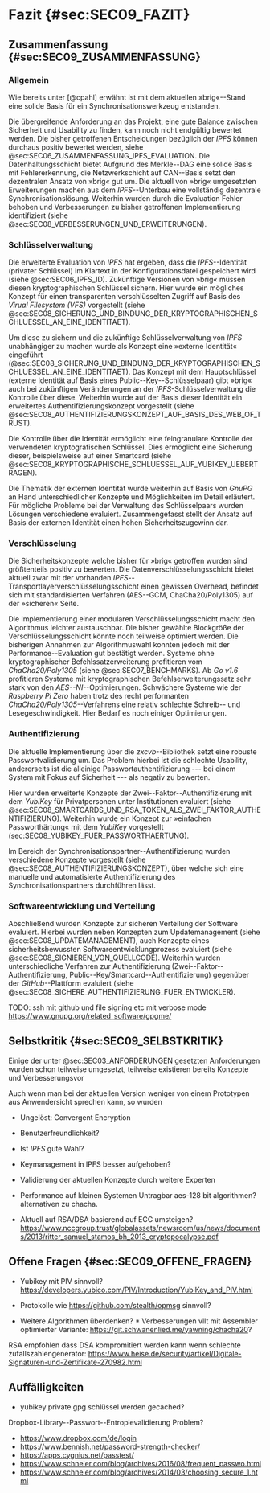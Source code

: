 # Fazit {#sec:SEC09_FAZIT}

## Zusammenfassung {#sec:SEC09_ZUSAMMENFASSUNG}

### Allgemein

Wie bereits unter [@cpahl] erwähnt ist mit dem aktuellen »brig«--Stand eine
solide Basis für ein Synchronisationswerkzeug entstanden.

Die übergreifende Anforderung an das Projekt, eine gute Balance zwischen
Sicherheit und Usability zu finden, kann noch nicht endgültig bewertet werden.
Die bisher getroffenen Entscheidungen bezüglich der *IPFS* können durchaus
positiv bewertet werden, siehe @sec:SEC06_ZUSAMMENFASSUNG_IPFS_EVALUATION. Die
Datenhaltungsschicht bietet Aufgrund des Merkle--DAG eine solide Basis mit
Fehlererkennung, die Netzwerkschicht auf CAN--Basis setzt den dezentralen
Ansatz von »brig« gut um. Die aktuell von »brig« umgesetzten Erweiterungen
machen aus dem *IPFS*--Unterbau eine vollständig dezentrale
Synchronisationslösung. Weiterhin wurden durch die Evaluation Fehler behoben
und Verbesserungen zu bisher getroffenen Implementierung identifiziert (siehe
@sec:SEC08_VERBESSERUNGEN_UND_ERWEITERUNGEN).

### Schlüsselverwaltung

Die erweiterte Evaluation von *IPFS* hat ergeben, dass die *IPFS*--Identität
(privater Schlüssel) im Klartext in der Konfigurationsdatei gespeichert wird
(siehe @sec:SEC06_IPFS_ID). Zukünftige Versionen von »brig« müssen diesen
kryptographischen Schlüssel sichern. Hier wurde ein mögliches Konzept für einen
transparenten verschlüsselten Zugriff auf Basis des *Virual Filesystem (VFS)*
vorgestellt (siehe @sec:SEC08_SICHERUNG_UND_BINDUNG_DER_KRYPTOGRAPHISCHEN_SCHLUESSEL_AN_EINE_IDENTITAET).

Um diese zu sichern und die zukünftige Schlüsselverwaltung von *IPFS* unabhängiger
zu machen wurde als Konzept eine »externe Identität« eingeführt
(@sec:SEC08_SICHERUNG_UND_BINDUNG_DER_KRYPTOGRAPHISCHEN_SCHLUESSEL_AN_EINE_IDENTITAET).
Das Konzept mit dem Hauptschlüssel (externe Identität auf Basis eines
Public--Key--Schlüsselpaar) gibt »brig« auch bei zukünftigen Veränderungen an der
*IPFS*-Schlüsselverwaltung die Kontrolle über diese. Weiterhin wurde auf der
Basis dieser Identität ein erweitertes Authentifizierungskonzept vorgestellt
(siehe @sec:SEC08_AUTHENTIFIZIERUNGSKONZEPT_AUF_BASIS_DES_WEB_OF_TRUST).

Die Kontrolle über die Identität ermöglicht eine feingranulare Kontrolle der
verwendeten kryptografischen Schlüssel. Dies ermöglicht eine Sicherung dieser,
beispielsweise auf einer Smartcard (siehe
@sec:SEC08_KRYPTOGRAPHISCHE_SCHLUESSEL_AUF_YUBIKEY_UEBERTRAGEN). 

Die Thematik der externen Identität wurde weiterhin auf Basis von *GnuPG* an
Hand unterschiedlicher Konzepte und Möglichkeiten im Detail erläutert. Für
mögliche Probleme bei der Verwaltung des Schlüsselpaars wurden Lösungen
verschiedene evaluiert. Zusammengefasst stellt der Ansatz auf Basis der
externen Identität einen hohen Sicherheitszugewinn dar.

### Verschlüsselung

Die Sicherheitskonzepte welche bisher für »brig« getroffen wurden sind
größtenteils positiv zu bewerten. Die Datenverschlüsselungsschicht bietet
aktuell zwar mit der vorhanden *IPFS*--Transportlayerverschlüsselungsschicht
einen gewissen Overhead, befindet sich mit standardisierten Verfahren
(AES--GCM, ChaCha20/Poly1305) auf der »sicheren« Seite. 

Die Implementierung einer modularen Verschlüsselungsschicht macht den
Algorithmus leichter austauschbar. Die bisher gewählte Blockgröße der
Verschlüsselungsschicht könnte noch teilweise optimiert werden. Die bisherigen
Annahmen zur Algorithmuswahl konnten jedoch mit der Performance--Evaluation gut
bestätigt werden. Systeme ohne kryptographischer Befehlssatzerweiterung
profitieren vom *ChaCha20/Poly1305* (siehe @sec:SEC07_BENCHMARKS). Ab *Go v1.6*
profitieren Systeme mit kryptographischen Befehlserweiterungssatz sehr stark
von den *AES--NI*--Optimierungen. Schwächere Systeme wie der *Raspberry Pi
Zero* haben trotz des recht performanten *ChaCha20/Poly1305*--Verfahrens eine
relativ schlechte Schreib-- und Lesegeschwindigkeit. Hier Bedarf es noch
einiger Optimierungen.

### Authentifizierung

Die aktuelle Implementierung über die *zxcvb*--Bibliothek setzt eine robuste
Passwortvalidierung um. Das Problem hierbei ist die schlechte Usability,
andererseits ist die alleinige Passwortauthentifizierung --- bei einem System
mit Fokus auf Sicherheit --- als negativ zu bewerten.

Hier wurden erweiterte Konzepte der Zwei--Faktor--Authentifizierung mit dem
*YubiKey* für Privatpersonen unter Institutionen evaluiert (siehe
@sec:SEC08_SMARTCARDS_UND_RSA_TOKEN_ALS_ZWEI_FAKTOR_AUTHENTIFIZIERUNG).
Weiterhin wurde ein Konzept zur »einfachen Passworthärtung« mit dem *YubiKey*
vorgestellt (sec:SEC08_YUBIKEY_FUER_PASSWORTHAERTUNG).

Im Bereich der Synchronisationspartner--Authentifizierung wurden verschiedene
Konzepte vorgestellt (siehe @sec:SEC08_AUTHENTIFIZIERUNGSKONZEPT), über welche
sich eine manuelle und automatisierte Authentifizierung des
Synchronisationspartners durchführen lässt.

### Softwareentwicklung und Verteilung

Abschließend wurden Konzepte zur sicheren Verteilung der Software evaluiert.
Hierbei wurden neben Konzepten zum Updatemanagement (siehe
@sec:SEC08_UPDATEMANAGEMENT), auch Konzepte eines sicherheitsbewussten
Softwareentwicklungprozess evaluiert (siehe
@sec:SEC08_SIGNIEREN_VON_QUELLCODE). Weiterhin wurden unterschiedliche
Verfahren zur Authentifizierung (Zwei--Faktor--Authentifizierung,
Public--Key/Smartcard--Authentifizierung) gegenüber der *GitHub*--Plattform
evaluiert (siehe @sec:SEC08_SICHERE_AUTHENTIFIZIERUNG_FUER_ENTWICKLER). 

TODO: ssh mit github und file signing etc  mit verbose mode
https://www.gnupg.org/related_software/gpgme/

## Selbstkritik {#sec:SEC09_SELBSTKRITIK}

Einige der unter @sec:SEC03_ANFORDERUNGEN gesetzten Anforderungen wurden schon
teilweise umgesetzt, teilweise existieren bereits Konzepte und Verbesserungsvor

Auch wenn man bei der aktuellen Version weniger von einem Prototypen aus
Anwendersicht sprechen kann, so wurden 


* Ungelöst: Convergent Encryption
* Benutzerfreundlichkeit?

* Ist *IPFS* gute Wahl?
* Keymanagement in IPFS besser aufgehoben?
* Validierung der aktuellen Konzepte durch weitere Experten
* Performance auf kleinen Systemen Untragbar  aes-128 bit algorithmen?  alternativen zu chacha.
* Aktuell auf RSA/DSA basierend auf ECC umsteigen?
https://www.nccgroup.trust/globalassets/newsroom/us/news/documents/2013/ritter_samuel_stamos_bh_2013_cryptopocalypse.pdf


## Offene Fragen {#sec:SEC09_OFFENE_FRAGEN}

* Yubikey mit PIV sinnvoll? <https://developers.yubico.com/PIV/Introduction/YubiKey_and_PIV.html>
* Protokolle wie https://github.com/stealth/opmsg sinnvoll?

* Weitere Algorithmen überdenken? * Verbesserungen vllt mit Assembler
optimierter Variante: <https://git.schwanenlied.me/yawning/chacha20>? 

RSA empfohlen dass DSA kompromitiert werden kann wenn schlechte
zufallszahlengenerator:
<https://www.heise.de/security/artikel/Digitale-Signaturen-und-Zertifikate-270982.html>

## Auffälligkeiten 

* yubikey private gpg schlüssel werden gecached?

Dropbox-Library--Passwort--Entropievalidierung Problem?

* <https://www.dropbox.com/de/login>
* <https://www.bennish.net/password-strength-checker/>
* <https://apps.cygnius.net/passtest/>
* <https://www.schneier.com/blog/archives/2016/08/frequent_passwo.html>
* <https://www.schneier.com/blog/archives/2014/03/choosing_secure_1.html>


